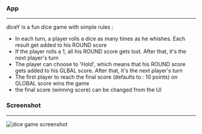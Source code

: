 ### App
----
diceY is a fun dice game with simple rules : 
- In each turn, a player rolls a dice as many times as he whishes. Each result get added to his ROUND score
- If the player rolls a 1, all his ROUND score gets lost. After that, it's the next player's turn
- The player can choose to 'Hold', which means that his ROUND score gets added to his GLBAL score. After that, it's the next player's turn
- The first player to reach the final score (defaults to : 10 points) on GLOBAL score wins the game
- the final score (winning score) can be changed from the UI

### Screenshot
----

![dice game screenshot](https://i.imgur.com/LSO1rK3.png)
